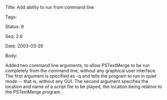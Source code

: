 Title:  Add ability to run from command line

Tags:   

Status: 9

Seq:    2.6

Date:   2003-03-26

Body:

Added two command line arguments, to allow PSTextMerge to be run completely from the command line, without any graphical user interface. The first argument is specified as -q and tells the program to run in quiet mode -- that is, without any GUI. The second argument specifies the location and name of a script file to be played, the location being relative to the PSTextMerge program.
